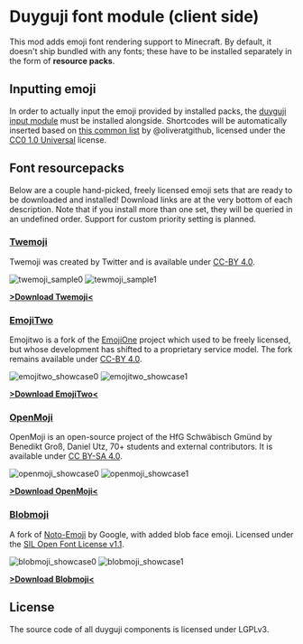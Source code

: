 # Duyguji font module (client side)

This mod adds emoji font rendering support to Minecraft. By default, it doesn't ship bundled with any fonts; these have to be installed separately in the form of **resource packs**.

## Inputting emoji

In order to actually input the emoji provided by installed packs, the [duyguji input module](https://github.com/Sturmlilie/duyguji-client-input) must be installed alongside. Shortcodes will be automatically inserted based on [this common list](https://gist.github.com/oliveratgithub/0bf11a9aff0d6da7b46f1490f86a71eb) by @oliveratgithub, licensed under the [CC0 1.0 Universal](https://creativecommons.org/publicdomain/zero/1.0/) license.

## Font resourcepacks

Below are a couple hand-picked, freely licensed emoji sets that are ready to be downloaded and installed! Download links are at the very bottom of each description. Note that if you install more than one set, they will be queried in an undefined order. Support for custom priority setting is planned.

### [Twemoji](https://github.com/twitter/twemoji)

Twemoji was created by Twitter and is available under [CC-BY 4.0](https://creativecommons.org/licenses/by/4.0/).

![twemoji_sample0](https://i.imgur.com/6G1sszN.png) ![tewmoji_sample1](https://i.imgur.com/BD88o4l.png)

**[>Download Twemoji<](https://srv-file16.gofile.io/download/pDiVcz/twemoji_font.zip)**

### [EmojiTwo](https://github.com/EmojiTwo/emojitwo)

Emojitwo is a fork of the [EmojiOne](https://github.com/joypixels/emojione) project which used to be freely licensed, but whose development has shifted to a proprietary service model. The fork remains available under [CC-BY 4.0](https://creativecommons.org/licenses/by/4.0/).

![emojitwo_showcase0](https://i.imgur.com/u17I4sc.png) ![emojitwo_showcase1](https://i.imgur.com/uBIbUeI.png)

**[>Download EmojiTwo<](https://srv-file16.gofile.io/download/pDiVcz/emojitwo_font.zip)**

### [OpenMoji](https://openmoji.org/)

OpenMoji is an open-source project of the HfG Schwäbisch Gmünd by Benedikt Groß, Daniel Utz, 70+ students and external contributors. It is available under [CC BY-SA 4.0](https://creativecommons.org/licenses/by-sa/4.0/).

![openmoji_showcase0](https://i.imgur.com/OuJkf5c.png) ![openmoji_showcase1](https://i.imgur.com/F0sw3xW.png)

**[>Download OpenMoji<](https://srv-file16.gofile.io/download/pDiVcz/openmoji_font.zip)**

### [Blobmoji](https://github.com/C1710/blobmoji)

A fork of [Noto-Emoji](https://github.com/googlefonts/noto-emoji) by Google, with added blob face emoji. Licensed under the [SIL Open Font License v1.1](https://opensource.org/licenses/OFL-1.1).

![blobmoji_showcase0](https://i.imgur.com/rsZbiLx.png) ![blobmoji_showcase1](https://i.imgur.com/6pAPIU3.png)

**[>Download Blobmoji<](https://srv-file16.gofile.io/download/pDiVcz/blobmoji_font.zip)**

## License

The source code of all duyguji components is licensed under LGPLv3.
